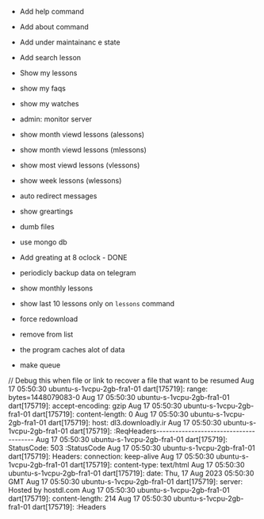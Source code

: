 - Add help command
- Add about command
- Add under maintainanc e state
- Add search lesson

- Show my lessons

- show my faqs

- show my watches

- admin: monitor server

- show month viewd lessons (alessons)

- show month viewd lessons (mlessons)

- show most viewd lessons (vlessons)

- show week lessons (wlessons)

- auto redirect messages

- show greartings

- dumb files

- use mongo db

- Add greating at 8 oclock - DONE

- periodicly backup data on telegram

- show monthly lessons

- show last 10 lessons only on `lessons` command

- force redownload

- remove from list

- the program caches alot of data

- make queue

// Debug this when file or link to recover a file that want to be resumed
Aug 17 05:50:30 ubuntu-s-1vcpu-2gb-fra1-01 dart[175719]: range: bytes=1448079083-0
Aug 17 05:50:30 ubuntu-s-1vcpu-2gb-fra1-01 dart[175719]: accept-encoding: gzip
Aug 17 05:50:30 ubuntu-s-1vcpu-2gb-fra1-01 dart[175719]: content-length: 0
Aug 17 05:50:30 ubuntu-s-1vcpu-2gb-fra1-01 dart[175719]: host: dl3.downloadly.ir
Aug 17 05:50:30 ubuntu-s-1vcpu-2gb-fra1-01 dart[175719]:  :ReqHeaders---------------------------------------
Aug 17 05:50:30 ubuntu-s-1vcpu-2gb-fra1-01 dart[175719]: StatusCode: 503 :StatusCode
Aug 17 05:50:30 ubuntu-s-1vcpu-2gb-fra1-01 dart[175719]: Headers: connection: keep-alive
Aug 17 05:50:30 ubuntu-s-1vcpu-2gb-fra1-01 dart[175719]: content-type: text/html
Aug 17 05:50:30 ubuntu-s-1vcpu-2gb-fra1-01 dart[175719]: date: Thu, 17 Aug 2023 05:50:30 GMT
Aug 17 05:50:30 ubuntu-s-1vcpu-2gb-fra1-01 dart[175719]: server: Hosted by hostdl.com
Aug 17 05:50:30 ubuntu-s-1vcpu-2gb-fra1-01 dart[175719]: content-length: 214
Aug 17 05:50:30 ubuntu-s-1vcpu-2gb-fra1-01 dart[175719]:  :Headers

